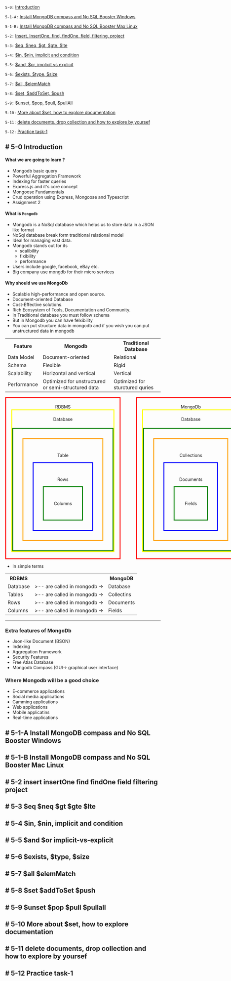 `5-0:` [Introduction](#5-0-introduction)

`5-1-A:` [Install MongoDB compass and No SQL Booster Windows](#5-1-a-install-mongodb-compass-and-no-sql-booster-windows)

`5-1-B:` [Install MongoDB compass and No SQL Booster Max Linux](#5-1-b-install-mongodb-compass-and-no-sql-booster-mac-linux)

`5-2:` [Insert, InsertOne, find, findOne, field, filtering, project](#5-2-insert-insertone-find-findone-field-filtering-project)

`5-3:` [$eq, $neq, $gt, $gte, $lte](#5-3-eq-neq-gt-gte-lte)

`5-4:` [$in, $nin, implicit and condition](#5-4-in-nin-implicit-and-condition)

`5-5:` [$and, $or, implicit vs explicit](#5-5-and-or-implicit-vs-explicit)

`5-6:` [$exists, $type, $size](#5-6-exists-type-size)

`5-7:` [$all, $elemMatch](#5-7-all-elemmatch)

`5-8:` [$set, $addToSet, $push](#5-8-set-addtoset-push)

`5-9:` [$unset, $pop, $pull, $pullAll](#5-9-unset-pop-pull-pullall)

`5-10:` [ More about $set, how to explore documentation](#5-10-more-about-set-how-to-explore-documentation)

`5-11:` [delete documents, drop collection and how to explore by yoursef](#5-11-delete-documents-drop-collection-and-how-to-explore-by-yoursef)

`5-12:` [Practice task-1](#5-12-practice-task-1)

## # 5-0 Introduction

#### What we are going to learn ?

- Mongodb basic query
- Powerful Aggregation Framework
- Indexing for faster queries
- Express.js and it's core concept
- Mongoose Fundamentals
- Crud operation using Express, Mongoose and Typescript
- Assignment 2

#### What is `Mongodb`

- Mongodb is a NoSql database which helps us to store data in a JSON like format
- NoSql database break form traditional relational model
- Ideal for managing vast data.
- Mongodb stands out for its
  - scalibility
  - flxibility
  - performance
- Users include google, facebook, eBay etc.
- Big company use mongdb for their micro services

#### Why should we use MongoDb

- Scalable high-performance and open source.
- Document-oriented Database
- Cost-Effective solutions.
- Rich Ecosystem of Tools, Documentation and Community.
- In Traditional database you must follow schema
- But in Mongodb you can have felxibility
- You can put structure data in mongodb and if you wish you can put unstructured data in mongodb

<table>
    <tr>
        <th>Feature</th>
        <th>Mongodb</th>
        <th>Traditional Database</th>
    </tr>
    <tr>
        <td>Data Model</td>
        <td>Document-oriented</td>
        <td>Relational</td>
    </tr>
    <tr>
        <td>Schema</td>
        <td>Flexible</td>
        <td>Rigid</td>
    </td>
    <tr>
       <td>Scalability</td>
        <td>Horizontal and vertical</td>
        <td>Vertical</td>
    </tr>
    <tr>
     <td>Performance</td>
        <td>Optimized for unstructured or semi-structured data</td>
        <td>Optimized for sturctured quries</td>
    </tr>
    
</table>

<style>
    .database-box{
        display:grid; 
        grid-template-columns:1fr 1fr;
        column-gap:50px

    }
    .rdbms{
        border:3px solid red;
        display:flex;
        justify-content:center;
        align-items:center;
        padding:20px;
    }

    .mongodb{
        border:3px solid red;
        display:flex;
        justify-content:center;
        align-items:center;
        padding:20px;
        flex-direction:column;
        
    }
    .database{
        border-top:1px solid yellow;
        border:3px solid yellow;
        width:100%;
        text-align:center;
        

    }
    .zero{
        padding:20px;
    }
    .one{
        border:3px solid green;
        padding:30px;
    }
    .two{
        border:3px solid orange;
        padding:30px;
    }

    .three {
        border:3px solid blue;
        padding:30px;
    }
    .four {
         border:3px solid green;
        padding:30px;
    }
</style>

<div class="database-box">
<div class="mongodb"> 
    <div>RDBMS</div>
    <div class="database">
        <div class="zero">Database</div>
        <div class="one">
            <div class="two"> 
                <p>Table</p>
                <div class="three">
                    <p>Rows</p>
                    <div class="four"><p>Columns</p></div>
                </div>
             </div>
        </div>
    </div>

 </div>
 <!-- Mongodb -->
<div class="mongodb"> 
    <div>MongoDb</div>
    <div class="database">
        <div class="zero">Database</div>
        <div class="one">
            <div class="two"> 
                <p>Collections</p>
                <div class="three">
                    <p>Documents</p>
                    <div class="four"><p>Fields</p></div>
                </div>
             </div>
        </div>
    </div>

 </div>

</div>

- In simple terms
<table>
    <tr>
        <th>RDBMS</th>
        <th></th>
        <th>MongoDB</th>
    </tr>
    <tr>
        <td>Database</td>
        <td>>-- are called in mongodb -></td>
        <td>Database</td>
    </tr>
    <tr>
        <td>Tables</td>
         <td>>-- are called in mongodb -></td>
        <td>Collectins</td>
    </tr>
     <tr>
        <td>Rows</td>
         <td>>-- are called in mongodb -></td>
        <td>Documents</td>
    </tr>
    <tr>
        <td>Columns</td>
         <td>>-- are called in mongodb -></td>
        <td>Fields</td>
    </tr>
</table>

---

### Extra features of MongoDb

- Json-like Document (BSON)
- Indexing
- Aggregation Framework
- Security Features
- Free Atlas Database
- Mongodb Compass (GUI-> graphical user interface)

### Where Mongodb will be a good choice

- E-commerce applications
- Social media applications
- Gamming applications
- Web applications
- Mobile applicatins
- Real-time applications

## # 5-1-A Install MongoDB compass and No SQL Booster Windows

## # 5-1-B Install MongoDB compass and No SQL Booster Mac Linux

## # 5-2 insert insertOne find findOne field filtering project

## # 5-3 $eq $neq $gt $gte $lte

## # 5-4 $in, $nin, implicit and condition

## # 5-5 $and $or implicit-vs-explicit

## # 5-6 $exists, $type, $size

## # 5-7 $all $elemMatch

## # 5-8 $set $addToSet $push

## # 5-9 $unset $pop $pull $pullall

## # 5-10 More about $set, how to explore documentation

## # 5-11 delete documents, drop collection and how to explore by yoursef

## # 5-12 Practice task-1
